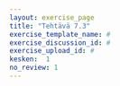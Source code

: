 ```yaml
---
layout: exercise_page
title: "Tehtävä 7.3"
exercise_template_name: #
exercise_discussion_id: #
exercise_upload_id: #
kesken:  1
no_review: 1
---
```

